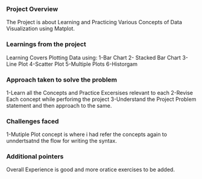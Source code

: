 ### Project Overview

 The Project is about Learning and Practicing Various Concepts of Data Visualization using Matplot.


### Learnings from the project

 Learning Covers Plotting Data using:
1-Bar Chart
2- Stacked Bar Chart
3-Line Plot
4-Scatter Plot
5-Multiple Plots
6-Historgam


### Approach taken to solve the problem

 1-Learn all the Concepts and Practice Excersises relevant to each
2-Revise Each concept while perforimg the project
3-Understand the Project Problem statement and then approach to the same.


### Challenges faced

 1-Mutiple Plot concept is where i had refer the concepts again to unndertsatnd the flow for writing the syntax.


### Additional pointers

 Overall Experience is good and more oratice exercises to be added.


